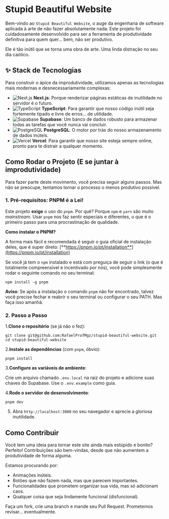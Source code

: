 # Stupid Beautiful Website

Bem-vindo ao `Stupid Beautiful Website`, o auge da engenharia de software aplicada à arte de não fazer absolutamente nada. Este projeto foi cuidadosamente desenvolvido para ser a ferramenta de produtividade definitiva para quem quer... bem, não ser produtivo.

Ele é tão inútil que se torna uma obra de arte. Uma linda distração no seu dia caótico.

## ✨ Stack de Tecnologias

Para construir o ápice da improdutividade, utilizamos apenas as tecnologias mais modernas e desnecessariamente complexas:

- ![Next.js](https://img.shields.io/badge/Next.js-000000?style=for-the-badge&logo=nextdotjs&logoColor=white) **Next.js**: Porque renderizar páginas estáticas de inutilidade no servidor é o futuro.
- ![TypeScript](https://img.shields.io/badge/TypeScript-3178C6?style=for-the-badge&logo=typescript&logoColor=white) **TypeScript**: Para garantir que nosso código inútil seja fortemente tipado e livre de erros... de utilidade.
- ![Supabase](https://img.shields.io/badge/Supabase-3ECF8E?style=for-the-badge&logo=supabase&logoColor=white) **Supabase**: Um banco de dados robusto para armazenar todas as tarefas que você nunca vai concluir.
- ![PostgreSQL](https://img.shields.io/badge/PostgreSQL-4169E1?style=for-the-badge&logo=postgresql&logoColor=white) **PostgreSQL**: O motor por trás do nosso armazenamento de dados inúteis.
- ![Vercel](https://img.shields.io/badge/Vercel-000000?style=for-the-badge&logo=vercel&logoColor=white) **Vercel**: Para garantir que nosso site esteja sempre online, pronto para te distrair a qualquer momento.

## Como Rodar o Projeto (E se juntar à improdutividade)

Para fazer parte deste movimento, você precisa seguir alguns passos. Mas não se preocupe, tentamos tornar o processo o menos produtivo possível.

### 1. Pré-requisitos: PNPM é a Lei!

Este projeto **exige** o uso do `pnpm`. Por quê? Porque `npm` e `yarn` são muito _mainstream_. Usar `pnpm` nos faz sentir especiais e diferentes, o que é o primeiro passo para uma procrastinação de qualidade.

**Como instalar o PNPM?**

A forma mais fácil e recomendada é seguir o guia oficial de instalação deles, que é super direto:
[**https://pnpm.io/pt/installation**](https://pnpm.io/pt/installation)

Se você já tem o `npm` instalado e está com preguiça de seguir o link (o que é totalmente compreensível e incentivado por nós), você pode simplesmente rodar o seguinte comando no seu terminal:

    npm install -g pnpm

**Aviso**: Se após a instalação o comando `pnpm` não for encontrado, talvez você precise fechar e reabrir o seu terminal ou configurar o seu PATH. Mas faça isso amanhã.

### 2. Passo a Passo

1.**Clone o repositório** (se já não o fez):

    git clone git@github.com:RafaelProfMgz/stupid-beautiful-website.git
    cd stupid-beautiful-website

2.**Instale as dependências** (com `pnpm`, óbvio):

    pnpm install

3.**Configure as variáveis de ambiente**:

Crie um arquivo chamado `.env.local` na raiz do projeto e adicione suas chaves do Supabase. Use o `.env.example` como guia.

4.**Rode o servidor de desenvolvimento**:

    pnpm dev

5.  Abra `http://localhost:3000` no seu navegador e aprecie a gloriosa inutilidade.

## Como Contribuir

Você tem uma ideia para tornar este site ainda mais estúpido e bonito? Perfeito! Contribuições são bem-vindas, desde que não aumentem a produtividade de forma alguma.

Estamos procurando por:

- Animações inúteis.
- Botões que não fazem nada, mas que parecem importantes.
- Funcionalidades que prometem organizar sua vida, mas só adicionam caos.
- Qualquer coisa que seja lindamente funcional (disfuncional).

Faça um fork, crie uma branch e mande seu Pull Request. Prometemos revisar... eventualmente.
